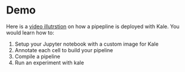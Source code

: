 # Demo

Here is a [video illutrstion](https://drive.google.com/file/d/108YfqbhhBers4OqEQJfp1BHCHdxJOU8F/view?usp=sharing) on how a pipepline is deployed with Kale. You would learn how to:

   1.  Setup your Jupyter notebook with a custom image for Kale
   2.  Annotate each cell to build your pipeline
   3.  Compile a pipeline
   4.  Run an experiment with kale
